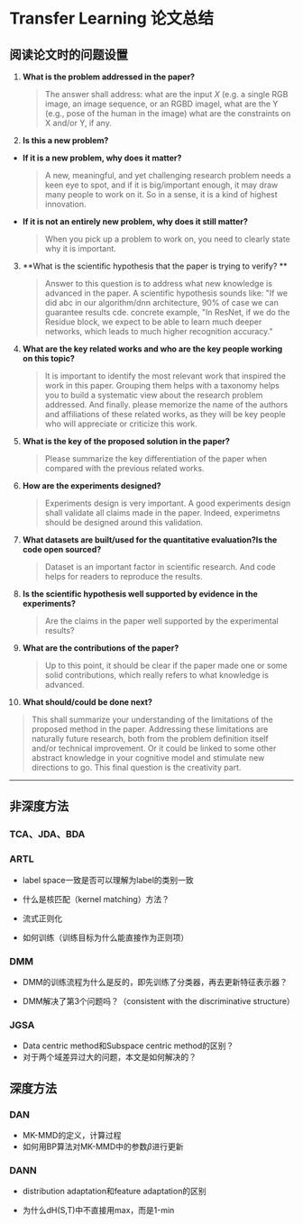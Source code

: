 # Transfer Learning 论文总结

## 阅读论文时的问题设置

1. **What is the problem addressed in the paper?**

   > The answer shall address: what are the input $X$ (e.g. a single RGB image, an image sequence, or an RGBD imagel, what are the Y (e.g., pose of the human in the image) what are the constraints on $\mathrm{X}$ and/or $\mathrm{Y}$, if any.

2. **Is this a new problem?**

  + **If it is a new problem, why does it matter?**
    
    > A new, meaningful, and yet challenging research problem needs a keen eye to spot, and if it is big/important enough, it may draw many people to work on it. So in a sense, it is a kind of highest innovation.
    
  + **If it is not an entirely new problem, why does it still matter?**
    
    > When you pick up a problem to work on, you need to clearly state why it is important.

3. **What is the scientific hypothesis that the paper is trying to verify? ** 

   > Answer to this question is to address what new knowledge is advanced in the paper. A scientific hypothesis sounds like: "If we did abc in our algorithm/dnn architecture, $90 \%$ of case we can guarantee results cde. concrete example, "In ResNet, if we do the Residue block, we expect to be able to learn much deeper networks, which leads to much higher recognition accuracy." 

4. **What are the key related works and who are the key people working on this topic?** 

   > lt is important to identify the most relevant work that inspired the work in this paper. Grouping them helps with a taxonomy helps you to build a systematic view about the research problem addressed. And finally. please memorize the name of the authors and affiliations of these related works, as they will be key people who will appreciate or criticize this work.

5. **What is the key of the proposed solution in the paper?** 

   > Please summarize the key differentiation of the paper when compared with the previous related works.

6. **How are the experiments designed?** 

   > Experiments design is very important. A good experiments design shall validate all claims made in the paper. Indeed, experimetns should be designed around this validation.

7. **What datasets are built/used for the quantitative evaluation?Is the code open sourced?** 

   > Dataset is an important factor in scientific research. And code helps for readers to reproduce the results.

8. **Is the scientific hypothesis well supported by evidence in the experiments?**

   > Are the claims in the paper well supported by the experimental results?

9. **What are the contributions of the paper?** 

   > Up to this point, it should be clear if the paper made one or some solid contributions, which really refers to what knowledge is advanced.

10. **What should/could be done next?** 

   > This shall summarize your understanding of the limitations of the proposed method in the paper. Addressing these limitations are naturally future research, both from the problem definition itself and/or technical improvement. Or it could be linked to some other abstract knowledge in your cognitive model and stimulate new directions to go. This final question is the creativity part.

---

## 非深度方法

### TCA、JDA、BDA

### ARTL

+ label space一致是否可以理解为label的类别一致

+ 什么是核匹配（kernel matching）方法？

+ 流式正则化

+ 如何训练（训练目标为什么能直接作为正则项）

### DMM

+ DMM的训练流程为什么是反的，即先训练了分类器，再去更新特征表示器？

+ DMM解决了第3个问题吗？（consistent with the discriminative structure）

### JGSA

+ Data centric method和Subspace centric method的区别？
+ 对于两个域差异过大的问题，本文是如何解决的？

## 深度方法

### DAN

+ MK-MMD的定义，计算过程
+ 如何用BP算法对MK-MMD中的参数$\beta$进行更新

### DANN

+ distribution adaptation和feature adaptation的区别

+ 为什么dH(S,T)中不直接用max，而是1-min

